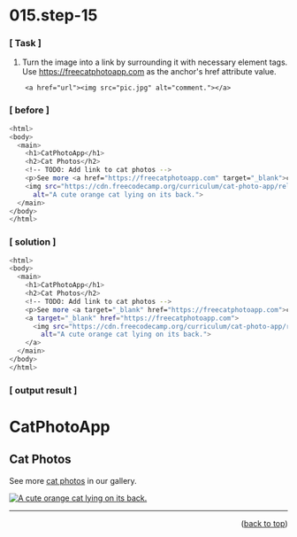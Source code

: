 <a name="topage"></a>

# 015.step-15

### [ Task ]
  1. Turn the image into a link by surrounding it with necessary element tags. Use https://freecatphotoapp.com as the anchor's href attribute value.

```
    <a href="url"><img src="pic.jpg" alt="comment."></a>
```

### [ before ]

```sh
<html>
<body>
  <main>
    <h1>CatPhotoApp</h1>
    <h2>Cat Photos</h2>
    <!-- TODO: Add link to cat photos -->
    <p>See more <a href="https://freecatphotoapp.com" target="_blank">cat photos</a> in our gallery.</p>
    <img src="https://cdn.freecodecamp.org/curriculum/cat-photo-app/relaxing-cat.jpg"
      alt="A cute orange cat lying on its back.">
  </main>
</body>
</html>
```

### [ solution ]

```sh
<html>
<body>
  <main>
    <h1>CatPhotoApp</h1>
    <h2>Cat Photos</h2>
    <!-- TODO: Add link to cat photos -->
    <p>See more <a target="_blank" href="https://freecatphotoapp.com">cat photos</a> in our gallery.</p>
    <a target="_blank" href="https://freecatphotoapp.com">
      <img src="https://cdn.freecodecamp.org/curriculum/cat-photo-app/relaxing-cat.jpg"
        alt="A cute orange cat lying on its back.">
    </a>
  </main>
</body>
</html>
```

### [ output result ]

<html>
<body>
  <main>
    <h1>CatPhotoApp</h1>
    <h2>Cat Photos</h2>
    <!-- TODO: Add link to cat photos -->
    <p>See more <a target="_blank" href="https://freecatphotoapp.com">cat photos</a> in our gallery.</p>
    <a target="_blank" href="https://freecatphotoapp.com">
      <img src="https://cdn.freecodecamp.org/curriculum/cat-photo-app/relaxing-cat.jpg"
        alt="A cute orange cat lying on its back.">
    </a>
  </main>
</body>
</html>

-----

<p align="right">(<a href="#topage">back to top</a>)</p>
<br/>
<br/>
